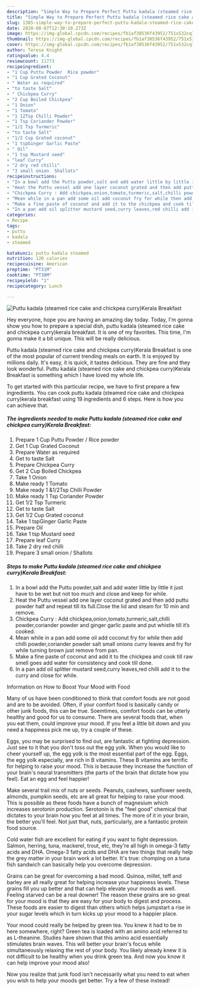 ```yaml
---
description: "Simple Way to Prepare Perfect Puttu kadala (steamed rice cake and chickpea curry)Kerala Breakfast"
title: "Simple Way to Prepare Perfect Puttu kadala (steamed rice cake and chickpea curry)Kerala Breakfast"
slug: 1385-simple-way-to-prepare-perfect-puttu-kadala-steamed-rice-cake-and-chickpea-currykerala-breakfast
date: 2020-08-07T12:30:10.273Z
image: https://img-global.cpcdn.com/recipes/fb1af38536f43952/751x532cq70/puttu-kadala-steamed-rice-cake-and-chickpea-currykerala-breakfast-recipe-main-photo.jpg
thumbnail: https://img-global.cpcdn.com/recipes/fb1af38536f43952/751x532cq70/puttu-kadala-steamed-rice-cake-and-chickpea-currykerala-breakfast-recipe-main-photo.jpg
cover: https://img-global.cpcdn.com/recipes/fb1af38536f43952/751x532cq70/puttu-kadala-steamed-rice-cake-and-chickpea-currykerala-breakfast-recipe-main-photo.jpg
author: Teresa Knight
ratingvalue: 4.4
reviewcount: 11773
recipeingredient:
- "1 Cup Puttu Powder  Rice powder"
- "1 Cup Grated Coconut"
- " Water as required"
- "to taste Salt"
- " Chickpea Curry"
- "2 Cup Boiled Chickpea"
- "1 Onion"
- "1 Tomato"
- "1 12Tsp Chilli Powder"
- "1 Tsp Coriander Powder"
- "1/2 Tsp Turmeric"
- "to taste Salt"
- "1/2 Cup Grated coconut"
- "1 tspGinger Garlic Paste"
- " Oil"
- "1 tsp Mustard seed"
- "leaf Curry"
- "2 dry red chilli"
- "3 small onion  Shallots"
recipeinstructions:
- "In a bowl add the Puttu powder,salt and add water little by little it just have to be wet but not too much and close and keep for while."
- "Heat the Puttu vessel add one layer coconut grated and then add puttu powder half and repeat till its full.Close the lid and steam for 10 min and remove."
- "Chickpea Curry : Add chickpea,onion,tomato,turmeric,salt,chilli powder,coriander powder and ginger garlic paste and put whistle till it’s cooked."
- "Mean while in a pan add some oil add coconut fry for while then add chilli powder,coriander powder salt small onions curry leaves and fry for while turning brown just remove from pan."
- "Make a fine paste of coconut and add it to the chickpea and cook till raw smell goes add water for consistency and cook till done."
- "In a pan add oil splitter mustard seed,curry leaves,red chilli add it to the curry and close for while."
categories:
- Recipe
tags:
- puttu
- kadala
- steamed

katakunci: puttu kadala steamed 
nutrition: 120 calories
recipecuisine: American
preptime: "PT31M"
cooktime: "PT30M"
recipeyield: "1"
recipecategory: Lunch

---
```



![Puttu kadala (steamed rice cake and chickpea curry)Kerala Breakfast](https://img-global.cpcdn.com/recipes/fb1af38536f43952/751x532cq70/puttu-kadala-steamed-rice-cake-and-chickpea-currykerala-breakfast-recipe-main-photo.jpg)

Hey everyone, hope you are having an amazing day today. Today, I'm gonna show you how to prepare a special dish, puttu kadala (steamed rice cake and chickpea curry)kerala breakfast. It is one of my favorites. This time, I'm gonna make it a bit unique. This will be really delicious.



Puttu kadala (steamed rice cake and chickpea curry)Kerala Breakfast is one of the most popular of current trending meals on earth. It is enjoyed by millions daily. It's easy, it is quick, it tastes delicious. They are fine and they look wonderful. Puttu kadala (steamed rice cake and chickpea curry)Kerala Breakfast is something which I have loved my whole life.


To get started with this particular recipe, we have to first prepare a few ingredients. You can cook puttu kadala (steamed rice cake and chickpea curry)kerala breakfast using 19 ingredients and 6 steps. Here is how you can achieve that.

<!--inarticleads1-->

##### The ingredients needed to make Puttu kadala (steamed rice cake and chickpea curry)Kerala Breakfast:

1. Prepare 1 Cup Puttu Powder / Rice powder
1. Get 1 Cup Grated Coconut
1. Prepare  Water as required
1. Get to taste Salt
1. Prepare  Chickpea Curry
1. Get 2 Cup Boiled Chickpea
1. Take 1 Onion
1. Make ready 1 Tomato
1. Make ready 1 &amp;1/2Tsp Chilli Powder
1. Make ready 1 Tsp Coriander Powder
1. Get 1/2 Tsp Turmeric
1. Get to taste Salt
1. Get 1/2 Cup Grated coconut
1. Take 1 tspGinger Garlic Paste
1. Prepare  Oil
1. Take 1 tsp Mustard seed
1. Prepare leaf Curry
1. Take 2 dry red chilli
1. Prepare 3 small onion / Shallots




<!--inarticleads2-->

##### Steps to make Puttu kadala (steamed rice cake and chickpea curry)Kerala Breakfast:

1. In a bowl add the Puttu powder,salt and add water little by little it just have to be wet but not too much and close and keep for while.
1. Heat the Puttu vessel add one layer coconut grated and then add puttu powder half and repeat till its full.Close the lid and steam for 10 min and remove.
1. Chickpea Curry : Add chickpea,onion,tomato,turmeric,salt,chilli powder,coriander powder and ginger garlic paste and put whistle till it’s cooked.
1. Mean while in a pan add some oil add coconut fry for while then add chilli powder,coriander powder salt small onions curry leaves and fry for while turning brown just remove from pan.
1. Make a fine paste of coconut and add it to the chickpea and cook till raw smell goes add water for consistency and cook till done.
1. In a pan add oil splitter mustard seed,curry leaves,red chilli add it to the curry and close for while.




Information on How to Boost Your Mood with Food


Many of us have been conditioned to think that comfort foods are not good and are to be avoided. Often, if your comfort food is basically candy or other junk foods, this can be true. Soemtimes, comfort foods can be utterly healthy and good for us to consume. There are several foods that, when you eat them, could improve your mood. If you feel a little bit down and you need a happiness pick me up, try a couple of these.

Eggs, you may be surprised to find out, are fantastic at fighting depression. Just see to it that you don't toss out the egg yolk. When you would like to cheer yourself up, the egg yolk is the most essential part of the egg. Eggs, the egg yolk especially, are rich in B vitamins. These B vitamins are terrific for helping to raise your mood. This is because they increase the function of your brain's neural transmitters (the parts of the brain that dictate how you feel). Eat an egg and feel happier!

Make several trail mix of nuts or seeds. Peanuts, cashews, sunflower seeds, almonds, pumpkin seeds, etc are all great for helping to raise your mood. This is possible as these foods have a bunch of magnesium which increases serotonin production. Serotonin is the "feel good" chemical that dictates to your brain how you feel at all times. The more of it in your brain, the better you'll feel. Not just that, nuts, particularly, are a fantastic protein food source.

Cold water fish are excellent for eating if you want to fight depression. Salmon, herring, tuna, mackerel, trout, etc, they're all high in omega-3 fatty acids and DHA. Omega-3 fatty acids and DHA are two things that really help the grey matter in your brain work a lot better. It's true: chomping on a tuna fish sandwich can basically help you overcome depression. 

Grains can be great for overcoming a bad mood. Quinoa, millet, teff and barley are all really great for helping increase your happiness levels. These grains fill you up better and that can help elevate your moods as well. Feeling starved can be a real downer! The reason these grains are so great for your mood is that they are easy for your body to digest and process. These foods are easier to digest than others which helps jumpstart a rise in your sugar levels which in turn kicks up your mood to a happier place.

Your mood could really be helped by green tea. You knew it had to be in here somewhere, right? Green tea is loaded with an amino acid referred to as L-theanine. Studies have shown that this amino acid essentially stimulates brain waves. This will better your brain's focus while simultaneously relaxing the rest of your body. You likely already knew it is not difficult to be healthy when you drink green tea. And now you know it can help improve your mood also!

Now you realize that junk food isn't necessarily what you need to eat when you wish to help your moods get better. Try a few of these instead!

